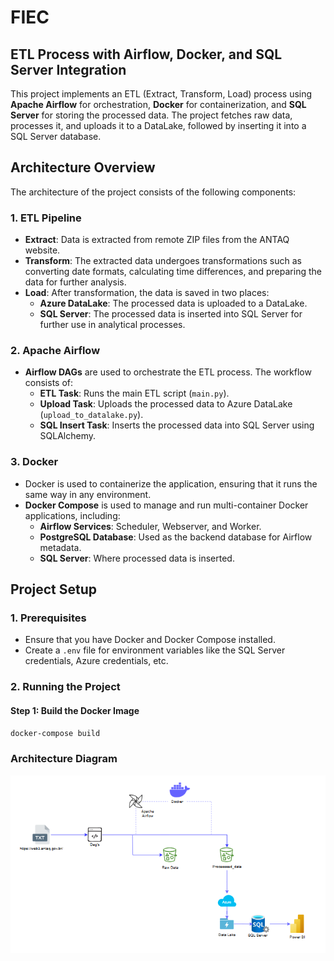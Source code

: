 # FIEC

## ETL Process with Airflow, Docker, and SQL Server Integration

This project implements an ETL (Extract, Transform, Load) process using **Apache Airflow** for orchestration, **Docker** for containerization, and **SQL Server** for storing the processed data. The project fetches raw data, processes it, and uploads it to a DataLake, followed by inserting it into a SQL Server database.

## Architecture Overview

The architecture of the project consists of the following components:

### 1. **ETL Pipeline**
   - **Extract**: Data is extracted from remote ZIP files from the ANTAQ website.
   - **Transform**: The extracted data undergoes transformations such as converting date formats, calculating time differences, and preparing the data for further analysis.
   - **Load**: After transformation, the data is saved in two places:
     - **Azure DataLake**: The processed data is uploaded to a DataLake.
     - **SQL Server**: The processed data is inserted into SQL Server for further use in analytical processes.

### 2. **Apache Airflow**
   - **Airflow DAGs** are used to orchestrate the ETL process. The workflow consists of:
     - **ETL Task**: Runs the main ETL script (`main.py`).
     - **Upload Task**: Uploads the processed data to Azure DataLake (`upload_to_datalake.py`).
     - **SQL Insert Task**: Inserts the processed data into SQL Server using SQLAlchemy.

### 3. **Docker**
   - Docker is used to containerize the application, ensuring that it runs the same way in any environment.
   - **Docker Compose** is used to manage and run multi-container Docker applications, including:
     - **Airflow Services**: Scheduler, Webserver, and Worker.
     - **PostgreSQL Database**: Used as the backend database for Airflow metadata.
     - **SQL Server**: Where processed data is inserted.

## Project Setup

### 1. **Prerequisites**
   - Ensure that you have Docker and Docker Compose installed.
   - Create a `.env` file for environment variables like the SQL Server credentials, Azure credentials, etc.

### 2. **Running the Project**
   
   #### Step 1: Build the Docker Image
   ```bash
   docker-compose build
   ```

### **Architecture Diagram**  

![ETL Pipeline Architecture](./images/architecture.png)  